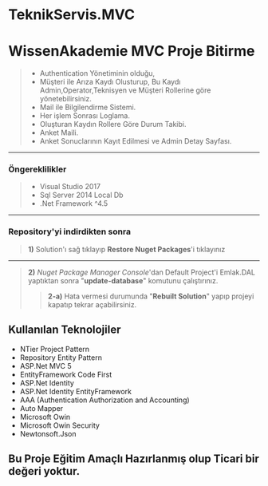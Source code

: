 # TeknikServis.MVC
WissenAkademie MVC Proje Bitirme
=========================
> - Authentication Yönetiminin olduğu,
> - Müşteri ile Arıza Kaydı Olusturup, Bu Kaydı Admin,Operator,Teknisyen ve Müşteri Rollerine göre  yönetebilirsiniz.
> - Mail ile Bilgilendirme Sistemi.
> - Her işlem Sonrası Loglama.
> - Oluşturan Kaydın Rollere Göre Durum Takibi.
> - Anket Maili.
> - Anket Sonuclarının Kayıt Edilmesi ve Admin Detay Sayfası.


----------
### Öngereklilikler

> - Visual Studio 2017
> - Sql Server 2014 Local Db
> - .Net Framework ^4.5

 ----------

### Repository'yi indirdikten sonra

> **1)** Solution'ı sağ tıklayıp **Restore Nuget Packages**'i tıklayınız

----------

> **2)** *Nuget Package Manager Console*'dan Default Project'i Emlak.DAL yaptıktan sonra "**update-database**" komutunu çalıştırınız.
> > **2-a)** Hata vermesi durumunda "**Rebuilt Solution**" yapıp projeyi kapatıp tekrar açabilirsiniz.

## Kullanılan Teknolojiler ##

 - NTier Project Pattern
 - Repository Entity Pattern
 - ASP.Net MVC 5
 - EntityFramework Code First
 - ASP.Net Identity
 - ASP.Net Identity EntityFramework
 - AAA (Authentication Authorization and Accounting)
 - Auto Mapper
 - Microsoft Owin
 - Microsoft Owin Security
 - Newtonsoft.Json
 
 

> 

Bu Proje Eğitim Amaçlı Hazırlanmış olup **Ticari** bir değeri yoktur.
---------------------------------------------------------------------
